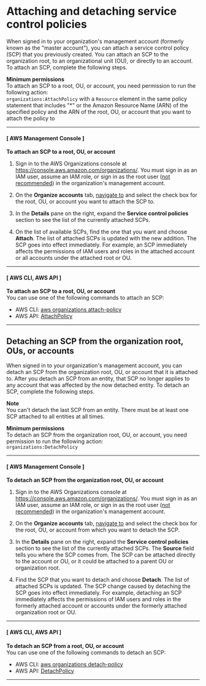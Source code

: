 # Attaching and detaching service control policies<a name="orgs_manage_policies_scps_attach"></a>

When signed in to your organization's management account \(formerly known as the "master account"\), you can attach a service control policy \(SCP\) that you previously created\. You can attach an SCP to the organization root, to an organizational unit \(OU\), or directly to an account\. To attach an SCP, complete the following steps\.

**Minimum permissions**  
To attach an SCP to a root, OU, or account, you need permission to run the following action:  
`organizations:AttachPolicy` with a `Resource` element in the same policy statement that includes "\*" or the Amazon Resource Name \(ARN\) of the specified policy and the ARN of the root, OU, or account that you want to attach the policy to

------
#### [ AWS Management Console ]

**To attach an SCP to a root, OU, or account**

1. Sign in to the AWS Organizations console at [https://console\.aws\.amazon\.com/organizations/](https://console.aws.amazon.com/organizations/)\. You must sign in as an IAM user, assume an IAM role, or sign in as the root user \([not recommended](https://docs.aws.amazon.com/IAM/latest/UserGuide/best-practices.html#lock-away-credentials)\) in the organization's management account\. 

1. On the **Organize accounts** tab, [navigate to](orgs_manage_ous.md#navigate_tree) and select the check box for the root, OU, or account you want to attach the SCP to\.

1. In the **Details** pane on the right, expand the **Service control policies** section to see the list of the currently attached SCPs\.

1. On the list of available SCPs, find the one that you want and choose **Attach**\. The list of attached SCPs is updated with the new addition\. The SCP goes into effect immediately\. For example, an SCP immediately affects the permissions of IAM users and roles in the attached account or all accounts under the attached root or OU\.

------
#### [ AWS CLI, AWS API ]

**To attach an SCP to a root, OU, or account**  
You can use one of the following commands to attach an SCP:
+ AWS CLI: [aws organizations attach\-policy](https://docs.aws.amazon.com/cli/latest/reference/organizations/attach-policy.html)
+ AWS API: [AttachPolicy](https://docs.aws.amazon.com/organizations/latest/APIReference/API_AttachPolicy.html)

------

## Detaching an SCP from the organization root, OUs, or accounts<a name="detach_policy"></a>

When signed in to your organization's management account, you can detach an SCP from the organization root, OU, or account that it is attached to\. After you detach an SCP from an entity, that SCP no longer applies to any account that was affected by the now detached entity\. To detach an SCP, complete the following steps\. 

**Note**  
You can't detach the last SCP from an entity\. There must be at least one SCP attached to all entities at all times\.

**Minimum permissions**  
To detach an SCP from the organization root, OU, or account, you need permission to run the following action:  
`organizations:DetachPolicy`

------
#### [ AWS Management Console ]

**To detach an SCP from the organization root, OU, or account**

1. Sign in to the AWS Organizations console at [https://console\.aws\.amazon\.com/organizations/](https://console.aws.amazon.com/organizations/)\. You must sign in as an IAM user, assume an IAM role, or sign in as the root user \([not recommended](https://docs.aws.amazon.com/IAM/latest/UserGuide/best-practices.html#lock-away-credentials)\) in the organization's management account\. 

1. On the **Organize accounts** tab, [navigate to](orgs_manage_ous.md#navigate_tree) and select the check box for the root, OU, or account from which you want to detach the SCP\.

1. In the **Details** pane on the right, expand the **Service control policies** section to see the list of the currently attached SCPs\. The **Source** field tells you where the SCP comes from\. The SCP can be attached directly to the account or OU, or it could be attached to a parent OU or organization root\.

1. Find the SCP that you want to detach and choose **Detach**\. The list of attached SCPs is updated\. The SCP change caused by detaching the SCP goes into effect immediately\. For example, detaching an SCP immediately affects the permissions of IAM users and roles in the formerly attached account or accounts under the formerly attached organization root or OU\.

------
#### [ AWS CLI, AWS API ]

**To detach an SCP from a root, OU, or account**  
You can use one of the following commands to detach an SCP:
+ AWS CLI: [aws organizations detach\-policy](https://docs.aws.amazon.com/cli/latest/reference/organizations/detach-policy.html)
+ AWS API: [DetachPolicy](https://docs.aws.amazon.com/organizations/latest/APIReference/API_DetachPolicy.html)

------